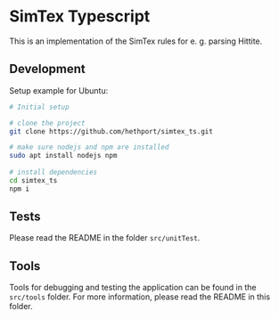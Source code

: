 # SimTex Typescript

This is an implementation of the SimTex rules for e. g. parsing Hittite.

## Development

Setup example for Ubuntu:

```bash
# Initial setup

# clone the project
git clone https://github.com/hethport/simtex_ts.git

# make sure nodejs and npm are installed
sudo apt install nodejs npm
 
# install dependencies
cd simtex_ts
npm i
```

## Tests

Please read the README in the folder `src/unitTest`.

## Tools

Tools for debugging and testing the application can be found in the `src/tools` folder.
For more information, please read the README in this folder.
